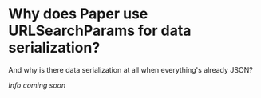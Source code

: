 # Why does Paper use URLSearchParams for data serialization?

And why is there data serialization at all when everything's already JSON?

_Info coming soon_
